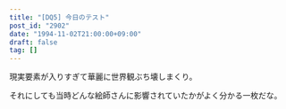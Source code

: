 ```yaml
---
title: "[DQ5] 今日のテスト"
post_id: "2902"
date: "1994-11-02T21:00:00+09:00"
draft: false
tag: []
---
```



現実要素が入りすぎて華麗に世界観ぶち壊しまくり。

それにしても当時どんな絵師さんに影響されていたかがよく分かる一枚だな。

